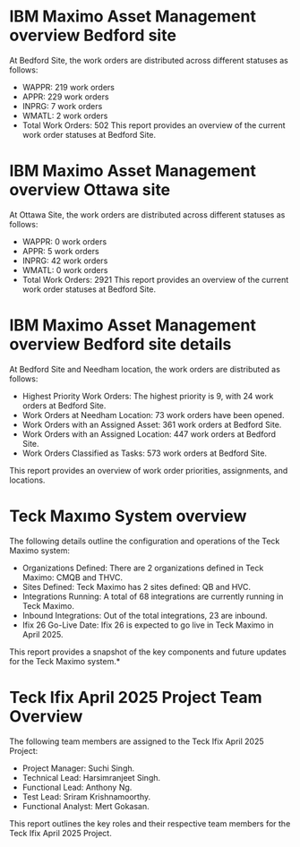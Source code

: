 # IBM Maximo Asset Management overview Bedford site

At Bedford Site, the work orders are distributed across different statuses as follows:

* WAPPR: 219 work orders
* APPR: 229 work orders
* INPRG: 7 work orders
* WMATL: 2 work orders
* Total Work Orders: 502
This report provides an overview of the current work order statuses at Bedford Site.

# IBM Maximo Asset Management overview Ottawa site

At Ottawa Site, the work orders are distributed across different statuses as follows:

* WAPPR: 0 work orders
* APPR: 5 work orders
* INPRG: 42 work orders
* WMATL: 0 work orders
* Total Work Orders: 2921
This report provides an overview of the current work order statuses at Bedford Site.

# IBM Maximo Asset Management overview Bedford site details

At Bedford Site and Needham location, the work orders are distributed as follows:

* Highest Priority Work Orders: The highest priority is 9, with 24 work orders at Bedford Site.
* Work Orders at Needham Location: 73 work orders have been opened.
* Work Orders with an Assigned Asset: 361 work orders at Bedford Site.
* Work Orders with an Assigned Location: 447 work orders at Bedford Site.
* Work Orders Classified as Tasks: 573 work orders at Bedford Site.

This report provides an overview of work order priorities, assignments, and locations.

# Teck Maxımo System overview


The following details outline the configuration and operations of the Teck Maximo system:

* Organizations Defined: There are 2 organizations defined in Teck Maximo: CMQB and THVC.
* Sites Defined: Teck Maximo has 2 sites defined: QB and HVC.
* Integrations Running: A total of 68 integrations are currently running in Teck Maximo.
* Inbound Integrations: Out of the total integrations, 23 are inbound.
* Ifix 26 Go-Live Date: Ifix 26 is expected to go live in Teck Maximo in April 2025.

This report provides a snapshot of the key components and future updates for the Teck Maximo system.*

# Teck Ifix April 2025 Project Team Overview

The following team members are assigned to the Teck Ifix April 2025 Project:

* Project Manager: Suchi Singh.
* Technical Lead: Harsimranjeet Singh.
* Functional Lead: Anthony Ng.
* Test Lead: Sriram Krishnamoorthy.
* Functional Analyst: Mert Gokasan.

This report outlines the key roles and their respective team members for the Teck Ifix April 2025 Project.